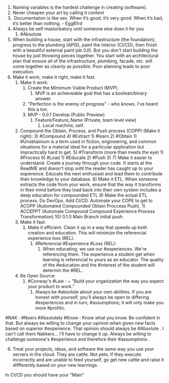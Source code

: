 1) Naming variables is the hardest challenge in creating (software).
2) Never cheapen your art by calling it content
3)  Documentation is like sex. When it’s good, it’s very good. When it’s bad, it’s better than nothing. - EggB1rd
4) Always be self masturbatory until someone else does it for you
	1) #Absolute 
5) When building a house, start with the infrastructure (the foundation), progress to the plumbing (APIS), paint the interior (CI/CD), then finish with a beautiful external paint job (UI). But you don't start building the house by just throwing pieces together. You start with an architectural plan that ensure all of the infrastructure, plumbing, facade, etc. will come together as cleanly as possible. Poor planning leads to poor execution.
6) Make it work, make it right, make it fast.
	1) Make it work:
		1) Create the Mimimum Viable Product (MVP).
			1) MVP is an achieveable goal that has a boolean/binary answer.
		2) "Perfection is the enemy of progress" - who knows. I've heard this a ton.
		3) MVP - 0.0.1 Develop (Public Preview)
			1) Feature/Feature_Name (Private, team level view)
				1) Local machine, self.
	2) Compound the Obtain, Process, and Push process (COPP) (Make it right):
		3) #Compound 
		4) #Extract 
			1) #learn 
			2) #Obtain 
				1) #Unobtainium is a term used in fiction, engineering, and common situations for a material ideal for a particular application but impractically hard to get.
		5) #Transform (more than meets the eye)
			1) #Process
		6) #Load
			1) #Educate
			2) #Push
			3) 
		7) Make it easier to understand. Create a journey through your code. It starts at the ReadME and doesn't stop until the reader has caught up to your expierence. Educate the next enthusiast and lead them to contribute their knowledge to your database.
		8) Make it ETL. When someone extracts the code from your work, ensure that the way it transforms in their mind before they load back into their own system includes a deep education for compounded ETL
		9) Make the actual ETL process. Do DevOps. Add CI/CD. Automate your COPE to get to ACOPP (Automated Compounded Obtain Proccess Push).
			1) ACCEPPT (Automate Compound Compound Experience Process Transformation)
		10) 0.1.0 Main Branch initial push
	3) Make it fast:
		1) Make it efficient. Clean it up in a way that speeds up both creation and education. This will minimize the referencial experience loss (REL).
			1) #Referencial #Experience #Loss (REL):
				1) When educating, we use our #experiences. We're referencing them. The experience a student get when learning is referencial to yours as an educator. The quality of the #education and the #interest of the student will determin the #REL.
	4) Be Open Source:
		1) #Conway's #Law : ~ "Build your organization the way you expect your product to work."
			1) Always be #absolute about your own abilities. If you are honest with yourself, you'll always be open to differing #experiences and in turn, #assumptions; it will only make you more #profilic.

#NAK : #Noers  #Absolutely #Know : Know what you know. Be confident in that. But always be willing to change your opinion when given new facts based on superior #experience. That opinion should always be #Absolute . I can't call them Nakkers... I'll have to change it up. Always be willing to challenge someone's #experience and therefore their #assumptions .

6) Treat your projects, ideas, and software the same way you use your servers in the cloud. They are cattle. Not pets. If they execute incorrectly and are unable to feed yourself, go get new cattle and raise it diffferently based on your new learnings.


In CI/CD you should have your "Main" 